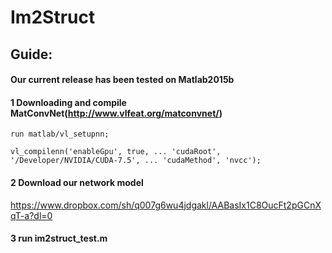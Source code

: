 # Im2Struct
##  Guide:

#### Our current release has been tested on Matlab2015b

#### 1  Downloading and compile MatConvNet(http://www.vlfeat.org/matconvnet/)
	run matlab/vl_setupnn;   

	vl_compilenn('enableGpu', true, ... 'cudaRoot', '/Developer/NVIDIA/CUDA-7.5', ... 'cudaMethod', 'nvcc');

 
#### 2  Download our network model


<https://www.dropbox.com/sh/q007g6wu4jdgakl/AABasIx1C8OucFt2pGCnXqT-a?dl=0>


#### 3  run im2struct_test.m
